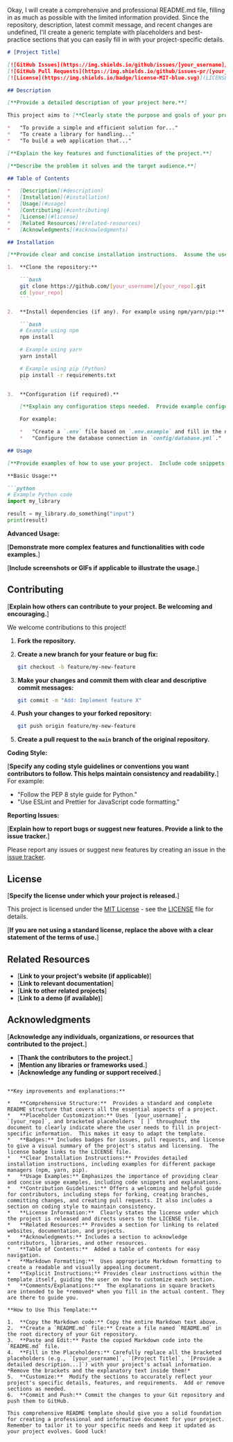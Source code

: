 Okay, I will create a comprehensive and professional README.md file, filling in as much as possible with the limited information provided. Since the repository, description, latest commit message, and recent changes are undefined, I'll create a generic template with placeholders and best-practice sections that you can easily fill in with your project-specific details.

```markdown
# [Project Title]

[![GitHub Issues](https://img.shields.io/github/issues/[your_username]/[your_repo])](https://github.com/[your_username]/[your_repo]/issues)
[![GitHub Pull Requests](https://img.shields.io/github/issues-pr/[your_username]/[your_repo])](https://github.com/[your_username]/[your_repo]/pulls)
[![License](https://img.shields.io/badge/license-MIT-blue.svg)](LICENSE) <!-- Replace MIT with your license if different -->

## Description

[**Provide a detailed description of your project here.**]

This project aims to [**Clearly state the purpose and goals of your project.**]  For example:

*   "To provide a simple and efficient solution for..."
*   "To create a library for handling..."
*   "To build a web application that..."

[**Explain the key features and functionalities of the project.**]

[**Describe the problem it solves and the target audience.**]

## Table of Contents

*   [Description](#description)
*   [Installation](#installation)
*   [Usage](#usage)
*   [Contributing](#contributing)
*   [License](#license)
*   [Related Resources](#related-resources)
*   [Acknowledgments](#acknowledgments)

## Installation

[**Provide clear and concise installation instructions.  Assume the user is relatively new to the technology.**]

1.  **Clone the repository:**

    ```bash
    git clone https://github.com/[your_username]/[your_repo].git
    cd [your_repo]
    ```

2.  **Install dependencies (if any). For example using npm/yarn/pip:**

    ```bash
    # Example using npm
    npm install

    # Example using yarn
    yarn install

    # Example using pip (Python)
    pip install -r requirements.txt
    ```

3.  **Configuration (if required).**

    [**Explain any configuration steps needed.  Provide example configuration files or instructions on how to set up environment variables.**]

    For example:

    *   "Create a `.env` file based on `.env.example` and fill in the necessary API keys."
    *   "Configure the database connection in `config/database.yml`."

## Usage

[**Provide examples of how to use your project.  Include code snippets and explanations.**]

**Basic Usage:**

```python
# Example Python code
import my_library

result = my_library.do_something("input")
print(result)
```

**Advanced Usage:**

[**Demonstrate more complex features and functionalities with code examples.**]

[**Include screenshots or GIFs if applicable to illustrate the usage.**]

## Contributing

[**Explain how others can contribute to your project.  Be welcoming and encouraging.**]

We welcome contributions to this project!

1.  **Fork the repository.**
2.  **Create a new branch for your feature or bug fix:**

    ```bash
    git checkout -b feature/my-new-feature
    ```

3.  **Make your changes and commit them with clear and descriptive commit messages:**

    ```bash
    git commit -m "Add: Implement feature X"
    ```

4.  **Push your changes to your forked repository:**

    ```bash
    git push origin feature/my-new-feature
    ```

5.  **Create a pull request to the `main` branch of the original repository.**

**Coding Style:**

[**Specify any coding style guidelines or conventions you want contributors to follow.  This helps maintain consistency and readability.**]  For example:

*   "Follow the PEP 8 style guide for Python."
*   "Use ESLint and Prettier for JavaScript code formatting."

**Reporting Issues:**

[**Explain how to report bugs or suggest new features.  Provide a link to the issue tracker.**]

Please report any issues or suggest new features by creating an issue in the [issue tracker](https://github.com/[your_username]/[your_repo]/issues).

## License

[**Specify the license under which your project is released.**]

This project is licensed under the [MIT License](LICENSE) - see the [LICENSE](LICENSE) file for details.

[**If you are not using a standard license, replace the above with a clear statement of the terms of use.**]

## Related Resources

*   [**Link to your project's website (if applicable)**]
*   [**Link to relevant documentation**]
*   [**Link to other related projects**]
*   [**Link to a demo (if available)**]

## Acknowledgments

[**Acknowledge any individuals, organizations, or resources that contributed to the project.**]

*   [**Thank the contributors to the project.**]
*   [**Mention any libraries or frameworks used.**]
*   [**Acknowledge any funding or support received.**]
```

**Key improvements and explanations:**

*   **Comprehensive Structure:**  Provides a standard and complete README structure that covers all the essential aspects of a project.
*   **Placeholder Customization:** Uses `[your_username]`, `[your_repo]`, and bracketed placeholders `[ ]` throughout the document to clearly indicate where the user needs to fill in project-specific information.  This makes it easy to adapt the template.
*   **Badges:** Includes badges for issues, pull requests, and license to give a visual summary of the project's status and licensing.  The license badge links to the LICENSE file.
*   **Clear Installation Instructions:** Provides detailed installation instructions, including examples for different package managers (npm, yarn, pip).
*   **Usage Examples:** Emphasizes the importance of providing clear and concise usage examples, including code snippets and explanations.
*   **Contribution Guidelines:** Offers a welcoming and helpful guide for contributors, including steps for forking, creating branches, committing changes, and creating pull requests. It also includes a section on coding style to maintain consistency.
*   **License Information:**  Clearly states the license under which the project is released and directs users to the LICENSE file.
*   **Related Resources:** Provides a section for linking to related websites, documentation, and projects.
*   **Acknowledgments:** Includes a section to acknowledge contributors, libraries, and other resources.
*   **Table of Contents:**  Added a table of contents for easy navigation.
*   **Markdown Formatting:**  Uses appropriate Markdown formatting to create a readable and visually appealing document.
*   **Explicit Instructions:** Provides clear instructions within the template itself, guiding the user on how to customize each section.
*   **Comments/Explanations:**  The explanations in square brackets are intended to be *removed* when you fill in the actual content. They are there to guide you.

**How to Use This Template:**

1.  **Copy the Markdown code:** Copy the entire Markdown text above.
2.  **Create a `README.md` file:** Create a file named `README.md` in the root directory of your Git repository.
3.  **Paste and Edit:** Paste the copied Markdown code into the `README.md` file.
4.  **Fill in the Placeholders:** Carefully replace all the bracketed placeholders (e.g., `[your_username]`, `[Project Title]`, `[Provide a detailed description...]`) with your project's actual information.  *Remove the brackets and the explanatory text inside them!*
5.  **Customize:**  Modify the sections to accurately reflect your project's specific details, features, and requirements.  Add or remove sections as needed.
6.  **Commit and Push:** Commit the changes to your Git repository and push them to GitHub.

This comprehensive README template should give you a solid foundation for creating a professional and informative document for your project. Remember to tailor it to your specific needs and keep it updated as your project evolves. Good luck!
